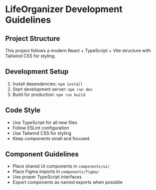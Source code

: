 # LifeOrganizer Development Guidelines

## Project Structure
This project follows a modern React + TypeScript + Vite structure with Tailwind CSS for styling.

## Development Setup
1. Install dependencies: `npm install`
2. Start development server: `npm run dev`
3. Build for production: `npm run build`

## Code Style
- Use TypeScript for all new files
- Follow ESLint configuration
- Use Tailwind CSS for styling
- Keep components small and focused

## Component Guidelines
- Place shared UI components in `components/ui/`
- Place Figma imports in `components/figma/`
- Use proper TypeScript interfaces
- Export components as named exports when possible